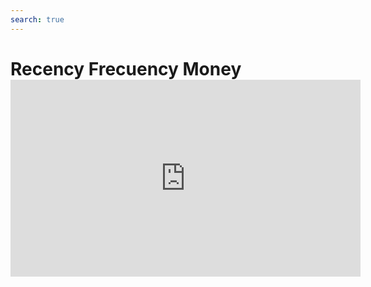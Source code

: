 ```yaml
---
search: true
---
```


# Recency Frecuency Money <iframe width="560" height="315" src="https://www.youtube.com/embed/AMNY32HIO0g" frameborder="0" allow="accelerometer; autoplay; encrypted-media; gyroscope; picture-in-picture" allowfullscreen mark="crwd-mark"></iframe>

